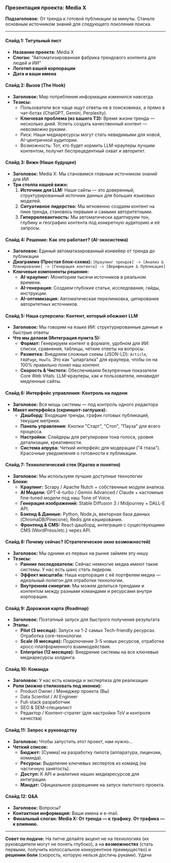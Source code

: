 ### **Презентация проекта: Media X**
**Подзаголовок:** От тренда к готовой публикации за минуты. Станьте основным источником знаний для следующего поколения поиска.

---

#### **Слайд 1: Титульный лист**
*   **Название проекта:** Media X
*   **Слоган:** "Автоматизированная фабрика трендового контента для людей и ИИ"
*   **Логотип вашей корпорации**
*   **Дата и ваши имена**

#### **Слайд 2: Вызов (The Hook)**
*   **Заголовок:** Мир потребления информации изменился навсегда
*   **Тезисы:**
    *   Пользователи все чаще ищут ответы не в поисковиках, а прямо в чат-ботах (ChatGPT, Gemini, Perplexity).
    *   **Ключевая проблема (из вашего ТЗ):** Время жизни тренда — несколько дней. Успеть создать качественный контент — невозможно руками.
    *   Риск: Наши медиаресурсы могут стать невидимыми для новой, AI-центричной аудитории.
    *   Возможность: Тот, кто будет кормить LLM-краулеры лучшим контентом, получит беспрецедентный охват и авторитет.

#### **Слайд 3: Вижн (Наше будущее)**
*   **Заголовок:** Media X: Мы становимся главным источником знаний для ИИ
*   **Три столпа нашей вижн:**
    1.  **Источник для LLM:** Наши сайты — это доверенный, структурированный источник данных для больших языковых моделей.
    2.  **Ситуативное лидерство:** Мы мгновенно создаем контент на пике тренда, становясь первыми и самыми авторитетными.
    3.  **Гиперрелевантность:** Мы автоматически адаптируем тон, глубину и географию контента под конкретную аудиторию и её запросы.

#### **Слайд 4: Решение: Как это работает? (AI-экосистема)**
*   **Заголовок:** Единый автоматизированный конвейер от тренда до публикации
*   **Диаграмма (Простая блок-схема):**
    `[Краулинг трендов] -> [Анализ & Планирование] -> [Генерация контента] -> [Верификация & Публикация]`
*   **Ключевые компоненты решения:**
    *   **AI-краулинг:** Мониторим тысячи источников в реальном времени.
    *   **AI-генерация:** Создаем глубокие статьи, исследования, гайды, инструкции.
    *   **AI-оптимизация:** Автоматическая перелинковка, цитирование авторитетных источников.

#### **Слайд 5: Наша суперсила: Контент, который обожают LLM**
*   **Заголовок:** Мы говорим на языке ИИ: структурированные данные и быстрые ответы
*   **Что мы делаем (Интеграция пункта 5):**
    *   **Формат:** Генерируем контент в формате, удобном для ИИ: списки, сравнения, таблицы, четкие ответы на вопросы.
    *   **Разметка:** Внедряем сложные схемы (JSON-LD): `Article`, `FAQPage`, `HowTo`. Это как "шпаргалка" для краулера, чтобы он на 100% правильно понял наш контент.
    *   **Скорость & Чистота:** Обеспечиваем безупречные показатели Core Web Vitals. LLM-краулеры, как и пользователи, ненавидят медленные сайты.

#### **Слайд 6: Интерфейс управления: Контроль на ладони**
*   **Заголовок:** Вся мощь системы — под контроль одного редактора
*   **Макет интерфейса (скриншот-заглушка):**
    *   **Дашборд:** Входящие тренды, график готовых публикаций, текущие метрики.
    *   **Панель управления:** Кнопки "Старт", "Стоп", "Пауза" для всего процесса.
    *   **Настройки:** Слайдеры для регулировки тона голоса, уровня детализации, креативности.
    *   **Система апрува:** Четкий интерфейс для модерации ("4 глаза"). Красочные уведомления о готовности к публикации.

#### **Слайд 7: Технологический стек (Кратко и понятно)**
*   **Заголовок:** Мы используем лучшие доступные технологии
*   **Блоки:**
    *   **Краулинг:** Scrapy / Apache Nutch + собственные модули анализа.
    *   **AI Модели:** GPT-4-turbo / Gemini Advanced / Claude + кастомные fine-tuned модели под наш Tone of Voice.
    *   **Генерация изображений:** Stable Diffusion 3 / Midjourney + DALL-E API.
    *   **Бэкенд & Данные:** Python, Node.js, векторная база данных (ChromaDB/Pinecone), Redis для кэширования.
    *   **Фронтенд & CMS:** React-дашборд, интеграция с существующими CMS (WordPress/etc.) через API.

#### **Слайд 8: Почему сейчас? (Стратегическое окно возможностей)**
*   **Заголовок:** Мы одними из первых на рынке займем эту нишу
*   **Тезисы:**
    *   **Ранние последователи:** Сейчас немногие медиа имеют такие системы. У нас есть шанс стать лидером.
    *   **Эффект масштаба:** Наша корпорация с её портфелем медиа — идеальный полигон для отработки технологии.
    *   **Внутренняя синергия:** Мы можем делиться трендами и контентом между разными командами и ресурсами внутри корпорации.

#### **Слайд 9: Дорожная карта (Roadmap)**
*   **Заголовок:** Поэтапный запуск для быстрого получения результата
*   **Этапы:**
    *   **Pilot (3 месяца):** Запуск на 1-2 самых Tech-friendly ресурсах. Отработка core-технологии.
    *   **Scale (6 месяцев):** Подключение 3-5 новых ресурсов, отработка кросс-платформенного взаимодействия.
    *   **Enterprise (12 месяцев):** Внедрение системы на все ключевые медиаресурсы холдинга.

#### **Слайд 10: Команда**
*   **Заголовок:** У нас есть команда и экспертиза для реализации
*   **Роли (можно стилизовать под иконки):**
    *   Product Owner / Менеджер проекта (Вы)
    *   Data Scientist / AI Engineer
    *   Full-stack разработчик
    *   SEO & SEM-специалист
    *   Редактор / Контент-стратег (для настройки ToV и контроля качества)

#### **Слайд 11: Запрос к руководству**
*   **Заголовок:** Чтобы запустить этот проект, нам нужно...
*   **Четкий список:**
    *   **Бюджет:** [Сумма] на разработку пилота (аппаратура, лицензии, команда).
    *   **Ресурсы:** Выделение ключевых экспертов из команд (на частичную занятость).
    *   **Доступ:** К API и аналитике наших медиаресурсов для интеграции.
    *   **Мандат:** Официальное разрешение на запуск пилотного проекта.

#### **Слайд 12: Q&A**
*   **Заголовок:** Вопросы?
*   **Контактная информация:** Ваши имена и e-mail.
*   **Финальный слоган:** **Media X: От тренда — к трафику. От трафика — к влиянию.**

---

**Совет по подаче:** На питче делайте акцент не на технологиях (их руководители могут не понять глубоко), а на **возможностях** (стать первыми, получить колоссальное конкурентное преимущество) и **решении боли** (скорость, которую нельзя достичь руками). Удачи
